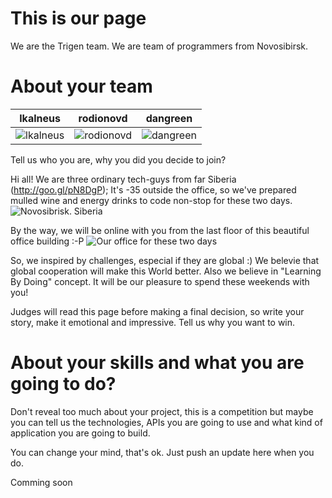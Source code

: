 This is our page
================

We are the Trigen team. We are team of programmers from Novosibirsk.


About your team
===========================

| lkalneus | rodionovd | dangreen
|--- |--- |---
| ![lkalneus](https://pbs.twimg.com/profile_images/378800000809504640/35d96634830116713a8640a3d802e982_400x400.jpeg) | ![rodionovd](https://pbs.twimg.com/profile_images/478579613396774912/GU0hy_c8_400x400.jpeg) | ![dangreen](https://pbs.twimg.com/profile_images/479266653025226752/Ufa20suY_400x400.jpeg) |

 Tell us who you are, why you did you decide to join?

Hi all!
We are three ordinary tech-guys from far Siberia (http://goo.gl/pN8DgP); It's -35 outside the office, so we've prepared mulled wine and energy drinks to code non-stop for these two days. 
![Novosibrisk. Siberia](http://ak.picdn.net/shutterstock/videos/3366422/preview/stock-footage-seat-bench-covered-with-frost-near-the-street-novosibirsk-russia.jpg)

By the way, we will be online with you from the last floor of this beautiful office building :-P
![Our office for these two days](http://i.imgur.com/Sxu9XCY.jpg)

So, we inspired by challenges, especial if they are global :) We belevie that global cooperation will make this World better. Also we believe in "Learning By Doing" concept. It will be our pleasure to spend these weekends with you!


 Judges will read this page before making a final decision, so write your story, make it emotional and impressive.
Tell us why you want to win.



About your skills and what you are going to do?
=======
 Don't reveal too much about your project, this is a competition but maybe
 you can tell us the technologies, APIs you are going to use and what kind
 of application you are going to build.

 You can change your mind, that's ok. Just push an update here when you do.

Comming soon
